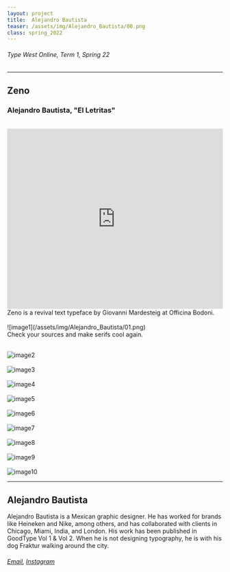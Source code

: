 ```yaml
---
layout: project
title:  Alejandro Bautista
teaser: /assets/img/Alejandro_Bautista/00.png
class: spring_2022
---
```

###### Type West Online, Term 1, Spring 22 ######
---
## Zeno ##
### Alejandro Bautista, "El Letritas" ###
<br>
<iframe width="100%" height="420" src="https://www.youtube.com/embed/nWJn1v3e1cI?rel=0&modestbranding=1&autohide=1&controls=1&showinfo=0&showtitle=0" title="YouTube video player" frameborder="0" allow="accelerometer; autoplay; clipboard-write; encrypted-media; gyroscope; picture-in-picture" allowfullscreen></iframe>
<br>
Zeno is a revival text typeface by Giovanni Mardesteig at Officina Bodoni.
<br><br>
![image1](/assets/img/Alejandro_Bautista/01.png)
<br>
Check your sources and make serifs cool again.
<br><br>

![image2](/assets/img/Alejandro_Bautista/02.png)
<br><br>
![image3](/assets/img/Alejandro_Bautista/03.png)
<br><br>
![image4](/assets/img/Alejandro_Bautista/04.png)
<br><br>
![image5](/assets/img/Alejandro_Bautista/05.png)
<br><br>
![image6](/assets/img/Alejandro_Bautista/06.png)
<br><br>
![image7](/assets/img/Alejandro_Bautista/07.png)
<br><br>
![image8](/assets/img/Alejandro_Bautista/08.png)
<br><br>
![image9](/assets/img/Alejandro_Bautista/09.png)
<br><br>
![image10](/assets/img/Alejandro_Bautista/10.png)

---
## Alejandro Bautista ##
Alejandro Bautista is a Mexican graphic designer. He has worked for brands like Heineken and Nike, among others, and has collaborated with clients in Chicago, Miami, India, and London. His work has been published in GoodType Vol 1 & Vol 2. When he is not designing typography, he is with his dog Fraktur walking around the city.
<br>
###### [Email](mailto:tienesbonitaletra@gmail.com), [Instagram](https://www.instagram.com/el_letritas/) ######
